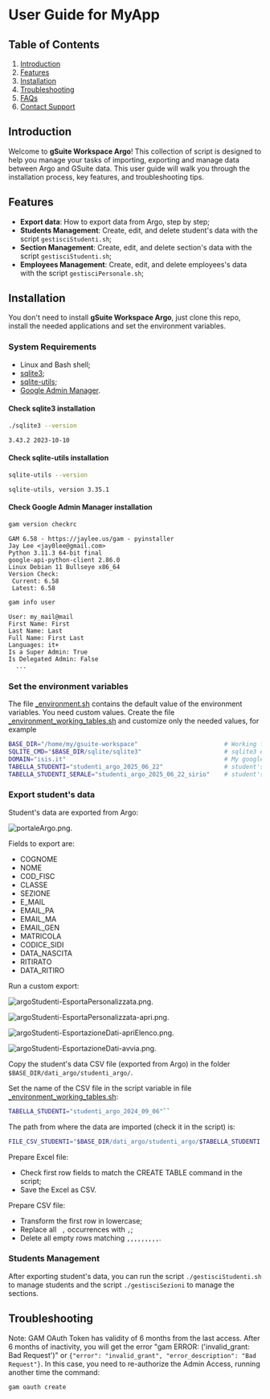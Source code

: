 # User Guide for MyApp

## Table of Contents

1. [Introduction](#introduction)
4. [Features](#features)
2. [Installation](#installation)
5. [Troubleshooting](#troubleshooting)
6. [FAQs](#faqs)
7. [Contact Support](#contact-support)

## Introduction

Welcome to **gSuite Workspace Argo**! This collection of script is designed to help you manage your tasks of importing, exporting and manage data between Argo and GSuite data. This user guide will walk you through the installation process, key features, and troubleshooting tips.

## Features

- **Export data**: How to export data from Argo, step by step;
- **Students Management**: Create, edit, and delete student's data with the script ``gestisciStudenti.sh``;
- **Section Management**: Create, edit, and delete section's data with the script ``gestisciStudenti.sh``;
- **Employees Management**: Create, edit, and delete employees's data with the script ``gestisciPersonale.sh``;

## Installation

You don't need to install **gSuite Workspace Argo**, just clone this repo, install the needed applications and set the environment variables.

### System Requirements

- Linux and Bash shell;
- [sqlite3](https://www.sqlite.org/index.html);
- [sqlite-utils](https://pypi.org/project/sqlite-utils/);
- [Google Admin Manager](https://github.com/GAM-team/GAM/wiki).

#### Check sqlite3 installation

```bash
./sqlite3 --version
```

```plaintext
3.43.2 2023-10-10
```

#### Check sqlite-utils installation

```bash
sqlite-utils --version
```

```plaintext
sqlite-utils, version 3.35.1
```

#### Check Google Admin Manager installation

```bash
gam version checkrc
```

```plaintext
GAM 6.58 - https://jaylee.us/gam - pyinstaller
Jay Lee <jay0lee@gmail.com>
Python 3.11.3 64-bit final
google-api-python-client 2.86.0
Linux Debian 11 Bullseye x86_64
Version Check:
 Current: 6.58
 Latest: 6.58
```

```bash
gam info user
```

```plaintext
User: my_mail@mail
First Name: First
Last Name: Last
Full Name: First Last
Languages: it+
Is a Super Admin: True
Is Delegated Admin: False
  ...
```

### Set the environment variables

The file [_environment.sh](environment.sh) contains the default value of the environment variables. You need custom values. Create the file [_environment_working_tables.sh](_environment_working_tables.sh) and customize only the needed values, for example

```bash
BASE_DIR="/home/my/gsuite-workspace"                        # Working folder
SQLITE_CMD="$BASE_DIR/sqlite/sqlite3"                       # sqlite3 executable
DOMAIN="isis.it"                                            # My google domain name
TABELLA_STUDENTI="studenti_argo_2025_06_22"                 # student's table
TABELLA_STUDENTI_SERALE="studenti_argo_2025_06_22_sirio"    # student's table for evening courses
```

### Export student's data

Student's data are exported from Argo:

![portaleArgo.png](/dati_argo/portaleArgo.png).

Fields to export are:

- COGNOME
- NOME
- COD_FISC
- CLASSE
- SEZIONE
- E_MAIL
- EMAIL_PA
- EMAIL_MA
- EMAIL_GEN
- MATRICOLA
- CODICE_SIDI
- DATA_NASCITA
- RITIRATO
- DATA_RITIRO

Run a custom export:

![argoStudenti-EsportaPersonalizzata.png](/dati_argo/argoStudenti-EsportaPersonalizzata.png).

![argoStudenti-EsportaPersonalizzata-apri.png](/dati_argo/argoStudenti-EsportaPersonalizzata-apri.png).

![argoStudenti-EsportazioneDati-apriElenco.png](/dati_argo/argoStudenti-EsportazioneDati-apriElenco.png).

![argoStudenti-EsportazioneDati-avvia.png](/dati_argo/argoStudenti-EsportazioneDati-avvia.png).

Copy the student's data CSV file (exported from Argo) in the folder ``$BASE_DIR/dati_argo/studenti_argo/``.

Set the name of the CSV file in the script variable in file [_environment_working_tables.sh](_environment_working_tables.sh): 

```bash
TABELLA_STUDENTI="studenti_argo_2024_09_06"``
```

The path from where the data are imported (check it in the script) is: 

```bash
FILE_CSV_STUDENTI="$BASE_DIR/dati_argo/studenti_argo/$TABELLA_STUDENTI.csv"
```

Prepare Excel file:

- Check first row fields to match the CREATE TABLE command in the script;
- Save the Excel as CSV.

Prepare CSV file:

- Transform the first row in lowercase;
- Replace all `` ,`` occurrences with ``,``;
- Delete all empty rows matching ``,,,,,,,,,``.

### Students Management

After exporting student's data, you can run the script ``./gestisciStudenti.sh`` to manage students and the script ``./gestisciSezioni`` to manage the sections.

## Troubleshooting

Note: GAM OAuth Token has validity of 6 months from the last access. After 6 months of inactivity, you will get the error "gam ERROR: ('invalid_grant: Bad Request')" or ``{"error": "invalid_grant", "error_description": "Bad Request"}``. In this case, you need to re-authorize the Admin Access, running another time the command:

```bash
gam oauth create
```

